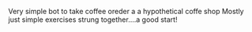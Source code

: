 Very simple bot to take coffee oreder a a hypothetical coffe shop
Mostly just simple exercises strung together....a good start!